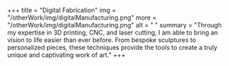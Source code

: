 +++
title = "Digital Fabrication"
img = "/otherWork/img/digitalManufacturing.png"
more = "/otherWork/img/digitalManufacturing.png"
alt = " "
summary = "Through my expertise in 3D printing, CNC, and laser cutting, I am able to bring an vision to life easier than ever before. From bespoke sculptures to personalized pieces, these techniques provide the tools to create a truly unique and captivating work of art."
+++